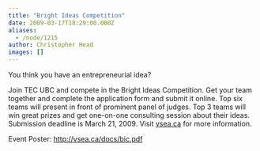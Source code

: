 ```yaml
---
title: "Bright Ideas Competition"
date: 2009-03-17T18:29:00.000Z
aliases:
  - /node/1215
author: Christopher Head
images: []
---
```


<div class="field field-name-body field-type-text-with-summary field-label-hidden"><div class="field-items"><div class="field-item even"><p>You think you have an entrepreneurial idea?</p>
<p>Join TEC UBC and compete in the Bright Ideas Competition. Get your team together and complete the application form and submit it online. Top six teams will present in front of prominent panel of judges. Top 3 teams will win great prizes and get one-on-one consulting session about their ideas. Submission deadline is March 21, 2009. Visit <a href="http://vsea.ca/">vsea.ca</a> for more information.</p>
<p>Event Poster: <a href="http://vsea.ca/docs/bic.pdf">http://vsea.ca/docs/bic.pdf</a></p>
</div></div></div>    <footer>
          </footer>
